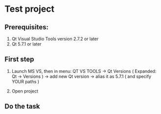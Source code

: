 # Test project
## Prerequisites:
1. Qt Visual Studio Tools version 2.7.2 or later
2. Qt 5.7.1 or later

## First step
1. Launch MS VS, then in menu:
    QT VS TOOLS -> Qt Versions ( Expanded: Qt -> Versions ) -> add new Qt version -> alias it as 5.7.1 ( and specify YOUR paths )

2. Open project

## Do the task
